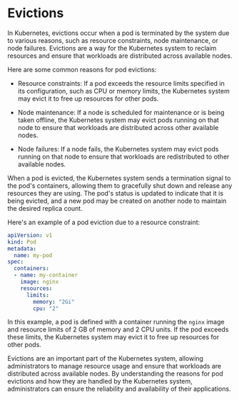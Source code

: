 # Evictions
In Kubernetes, evictions occur when a pod is terminated by the system due to various reasons, such as resource constraints, node maintenance, or node failures. Evictions are a way for the Kubernetes system to reclaim resources and ensure that workloads are distributed across available nodes.

Here are some common reasons for pod evictions:

* Resource constraints: If a pod exceeds the resource limits specified in its configuration, such as CPU or memory limits, the Kubernetes system may evict it to free up resources for other pods.

* Node maintenance: If a node is scheduled for maintenance or is being taken offline, the Kubernetes system may evict pods running on that node to ensure that workloads are distributed across other available nodes.

* Node failures: If a node fails, the Kubernetes system may evict pods running on that node to ensure that workloads are redistributed to other available nodes.

When a pod is evicted, the Kubernetes system sends a termination signal to the pod's containers, allowing them to gracefully shut down and release any resources they are using. The pod's status is updated to indicate that it is being evicted, and a new pod may be created on another node to maintain the desired replica count.

Here's an example of a pod eviction due to a resource constraint:

```yaml
apiVersion: v1
kind: Pod
metadata:
  name: my-pod
spec:
  containers:
  - name: my-container
    image: nginx
    resources:
      limits:
        memory: "2Gi"
        cpu: "2"
```
In this example, a pod is defined with a container running the `nginx` image and resource limits of 2 GB of memory and 2 CPU units. If the pod exceeds these limits, the Kubernetes system may evict it to free up resources for other pods.

Evictions are an important part of the Kubernetes system, allowing administrators to manage resource usage and ensure that workloads are distributed across available nodes. By understanding the reasons for pod evictions and how they are handled by the Kubernetes system, administrators can ensure the reliability and availability of their applications.